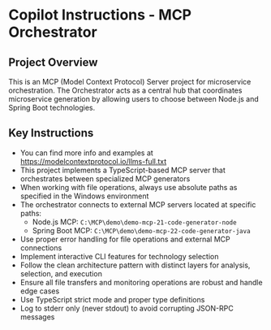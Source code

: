 # Copilot Instructions - MCP Orchestrator

<!-- Use this file to provide workspace-specific custom instructions to Copilot. For more details, visit https://code.visualstudio.com/docs/copilot/copilot-customization#_use-a-githubcopilotinstructionsmd-file -->

## Project Overview
This is an MCP (Model Context Protocol) Server project for microservice orchestration. The Orchestrator acts as a central hub that coordinates microservice generation by allowing users to choose between Node.js and Spring Boot technologies.

## Key Instructions
- You can find more info and examples at https://modelcontextprotocol.io/llms-full.txt
- This project implements a TypeScript-based MCP server that orchestrates between specialized MCP generators
- When working with file operations, always use absolute paths as specified in the Windows environment
- The orchestrator connects to external MCP servers located at specific paths:
  - Node.js MCP: `C:\MCP\demo\demo-mcp-21-code-generator-node`
  - Spring Boot MCP: `C:\MCP\demo\demo-mcp-22-code-generator-java`
- Use proper error handling for file operations and external MCP connections
- Implement interactive CLI features for technology selection
- Follow the clean architecture pattern with distinct layers for analysis, selection, and execution
- Ensure all file transfers and monitoring operations are robust and handle edge cases
- Use TypeScript strict mode and proper type definitions
- Log to stderr only (never stdout) to avoid corrupting JSON-RPC messages
